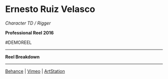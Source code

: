 
Ernesto Ruiz Velasco
==========

*Character TD / Rigger*  

**Professional Reel 2016**

#DEMOREEL  

***
**Reel Breakdown**

***

[Behance](http://ernesto.ruizvelasco.com/ "Behance") |
[Vimeo](http://ernesto.ruizvelasco.com/ "Behance") |
[ArtStation](http://ernesto.ruizvelasco.com/ "Behance")  
